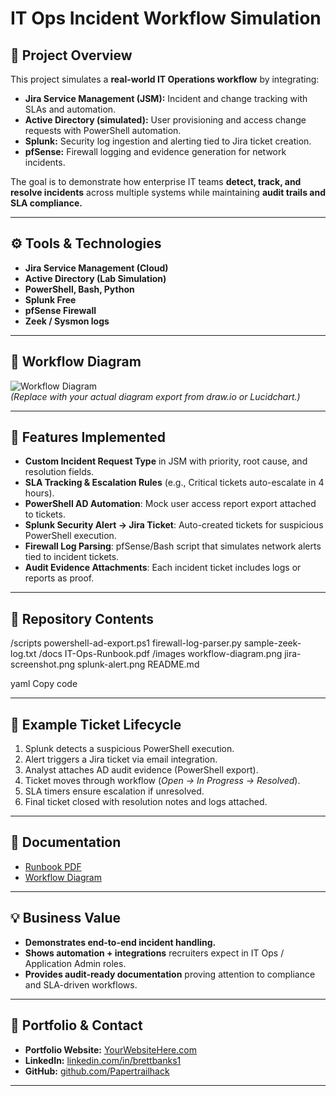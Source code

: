 # IT Ops Incident Workflow Simulation

## 📌 Project Overview
This project simulates a **real-world IT Operations workflow** by integrating:
- **Jira Service Management (JSM):** Incident and change tracking with SLAs and automation.
- **Active Directory (simulated):** User provisioning and access change requests with PowerShell automation.
- **Splunk:** Security log ingestion and alerting tied to Jira ticket creation.
- **pfSense:** Firewall logging and evidence generation for network incidents.

The goal is to demonstrate how enterprise IT teams **detect, track, and resolve incidents** across multiple systems while maintaining **audit trails and SLA compliance.**

---

## ⚙️ Tools & Technologies
- **Jira Service Management (Cloud)**
- **Active Directory (Lab Simulation)**
- **PowerShell, Bash, Python**
- **Splunk Free**
- **pfSense Firewall**
- **Zeek / Sysmon logs**

---

## 🧩 Workflow Diagram
![Workflow Diagram](./images/workflow-diagram.png)  
*(Replace with your actual diagram export from draw.io or Lucidchart.)*

---

## 🚀 Features Implemented
- **Custom Incident Request Type** in JSM with priority, root cause, and resolution fields.
- **SLA Tracking & Escalation Rules** (e.g., Critical tickets auto-escalate in 4 hours).
- **PowerShell AD Automation**: Mock user access report export attached to tickets.
- **Splunk Security Alert → Jira Ticket**: Auto-created tickets for suspicious PowerShell execution.
- **Firewall Log Parsing**: pfSense/Bash script that simulates network alerts tied to incident tickets.
- **Audit Evidence Attachments**: Each incident ticket includes logs or reports as proof.

---

## 📂 Repository Contents
/scripts
powershell-ad-export.ps1
firewall-log-parser.py
sample-zeek-log.txt
/docs
IT-Ops-Runbook.pdf
/images
workflow-diagram.png
jira-screenshot.png
splunk-alert.png
README.md

yaml
Copy code

---

## 📝 Example Ticket Lifecycle
1. Splunk detects a suspicious PowerShell execution.  
2. Alert triggers a Jira ticket via email integration.  
3. Analyst attaches AD audit evidence (PowerShell export).  
4. Ticket moves through workflow (*Open → In Progress → Resolved*).  
5. SLA timers ensure escalation if unresolved.  
6. Final ticket closed with resolution notes and logs attached.  

---

## 📖 Documentation
- [Runbook PDF](./docs/IT-Ops-Runbook.pdf)  
- [Workflow Diagram](./images/workflow-diagram.png)  

---

## 💡 Business Value
- **Demonstrates end-to-end incident handling.**  
- **Shows automation + integrations** recruiters expect in IT Ops / Application Admin roles.  
- **Provides audit-ready documentation** proving attention to compliance and SLA-driven workflows.  

---

## 🔗 Portfolio & Contact
- **Portfolio Website:** [YourWebsiteHere.com](https://yourwebsitehere.com)  
- **LinkedIn:** [linkedin.com/in/brettbanks1](https://linkedin.com/in/brettbanks1)  
- **GitHub:** [github.com/Papertrailhack](https://github.com/Papertrailhack)  

---
